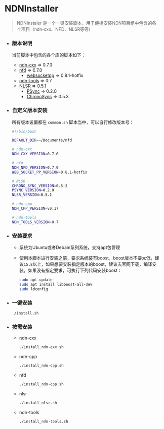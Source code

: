 # NDNInstaller

> NDNInstaler 是一个一键安装脚本，用于便捷安装NDN项目组中包含的各个项目（ndn-cxx、NFD、NLSR等等）

- ### 版本说明

  当前脚本中包含的各个库的脚本如下：

  - [ndn-cxx](https://github.com/named-data/ndn-cxx/releases) => 0.7.0
  - [nfd](https://github.com/named-data/NFD/releases) => 0.7.0
    - [websocketpp](https://github.com/cawka/websocketpp/releases) => 0.8.1-hotfix 
  - [ndn-tools](https://github.com/named-data/ndn-tools/releases) => 0.7
  - [NLSR](https://github.com/named-data/NLSR/releases) => 0.5.1
    - [PSync](https://github.com/named-data/PSync/releases) => 0.2.0
    - [ChronoSync](https://github.com/named-data/ChronoSync/releases) => 0.5.3

- ### 自定义版本安装

  所有版本设置都在 `common.sh` 脚本当中，可以自行修改版本号：

  ```bash
  #!/bin/bash
  
  DEFAULT_DIR=~/Documents/nfd
  
  # ndn-cxx
  NDN_CXX_VERSION=0.7.0
  
  # nfd
  NDN_NFD_VERSION=0.7.0
  WEB_SOCKET_PP_VERSION=0.8.1-hotfix 
  
  # NLSR
  CHRONO_SYNC_VERSION=0.5.3
  PSYNC_VERSION=0.2.0
  NLSR_VERSION=0.5.1
  
  # ndn-cpp
  NDN_CPP_VERSION=v0.17
  
  # ndn-tools
  NDN_TOOLS_VERSION=0.7
  ```

  

- ### 安装要求

  - 系统为Ubuntu或者Debain系列系统，支持apt包管理

  - 使用本脚本进行安装之前，要求系统装有boost，boost版本不要太低，建议`15.8`以上，如果想要安装指定版本的boost，建议去官网下载，编译安装，如果没有指定要求，可执行下列代码安装boost：

    ```bash
    sudo apt update
    sudo apt install libboost-all-dev
    sudo ldconfig
    ```

- ### 一键安装

  ```bash
  ./install.sh
  ```

- ### 按需安装

  - ndn-cxx

    ```bash
    ./install_ndn-cxx.sh
    ```

  - ndn-cpp

    ```bash
    ./install_ndn-cpp.sh
    ```

  - nfd

    ```bash
    ./install_ndn-cpp.sh
    ```

  - nlsr

    ```bash
    ./install_nlsr.sh
    ```

  - ndn-tools

    ```bash
    ./install_ndn-tools.sh
    ```

    

